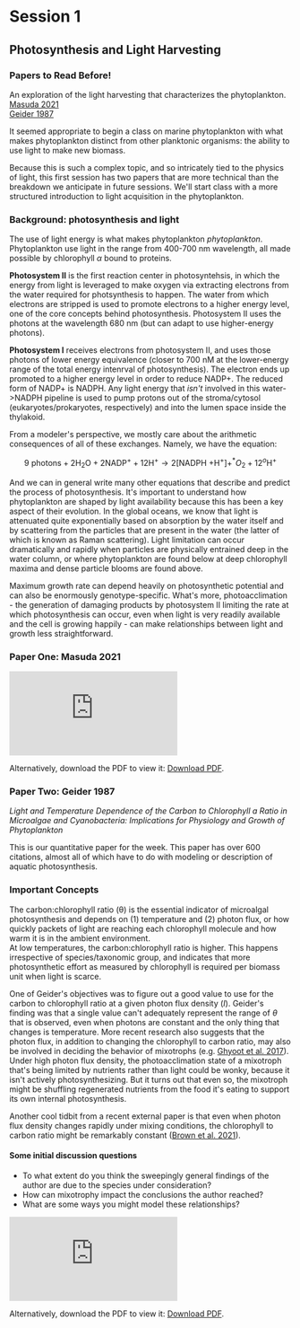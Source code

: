 # Session 1
## Photosynthesis and Light Harvesting

<div class="panel panel-primary">
  <div class="panel-heading">
    <h3 class="panel-title">Papers to Read Before!</h3>
  </div>
  <div class="panel-body">
      An exploration of the light harvesting that characterizes the phytoplankton.<br>
      <a href="https://2021-phyto-phys.readthedocs.io/en/latest/_static/masuda2021.pdf">Masuda 2021</a><br>
      <a href="https://2021-phyto-phys.readthedocs.io/en/latest/_static/geider1987.pdf">Geider 1987</a>
  </div>
</div>

It seemed appropriate to begin a class on marine phytoplankton with what makes phytoplankton distinct from other planktonic organisms: the ability to use light to make new biomass.

Because this is such a complex topic, and so intricately tied to the physics of light, this first session has two papers that are more technical than the breakdown we anticipate in future sessions. We'll start class with a more structured introduction to light acquisition in the phytoplankton.

### Background: photosynthesis and light

The use of light energy is what makes phytoplankton _phytoplankton_. Phytoplankton use light in the range from 400-700 nm wavelength, all made possible by chlorophyll $\alpha$ bound to proteins. 

**Photosystem II** is the first reaction center in photosyntehsis, in which the energy from light is leveraged to make oxygen via extracting electrons from the water required for photsynthesis to happen. The water from which electrons are stripped is used to promote electrons to a higher energy level, one of the core concepts behind photosynthesis. Photosystem II uses the photons at the wavelength 680 nm (but can adapt to use higher-energy photons). 

**Photosystem I** receives electrons from photosystem II, and uses those photons of lower energy equivalence (closer to 700 nM at the lower-energy range of the total energy intenrval of photosynthesis).  The electron ends up promoted to a higher energy level in order to reduce NADP+. The reduced form of NADP+ is NADPH. Any light energy that _isn't_ involved in this water->NADPH pipeline is used to pump protons out of the stroma/cytosol (eukaryotes/prokaryotes, respectively) and into the lumen space inside the thylakoid.

From a modeler's perspective, we mostly care about the arithmetic consequences of all of these exchanges. Namely, we have the equation:

$$
9 \textrm{ photons} + 2\textrm{H}_2 \textrm{O} + 2 \textrm{NADP}^+  + 12 \textrm{H}^+ \rightarrow 2 [\textrm{NADPH +H}^+] + ^*O_2 + 12^o \textrm{H}^+
$$

And we can in general write many other equations that describe and predict the process of photosynthesis. It's important to understand how phytoplankton are shaped by light availability because this has been a key aspect of their evolution. In the global oceans, we know that light is attenuated quite exponentially based on absorption by the water itself and by scattering from the particles that are present in the water (the latter of which is known as Raman scattering). Light limitation can occur dramatically and rapidly when particles are physically entrained deep in the water column, or where phytoplankton are found below at deep chlorophyll maxima and dense particle blooms are found above. 

Maximum growth rate can depend heavily on photosynthetic potential and can also be enormously genotype-specific. What's more, photoacclimation - the generation of damaging products by photosystem II limiting the rate at which photosynthesis can occur, even when light is very readily available and the cell is growing happily - can make relationships between light and growth less straightforward.

### Paper One: Masuda 2021

<object data="https://2021-phyto-phys.readthedocs.io/en/latest/_static/masuda2021.pdf" type="application/pdf" width="850px" height="700px">
    <embed src="https://2021-phyto-phys.readthedocs.io/en/latest/_static/masuda2021.pdf">
        <p>Alternatively, download the PDF to view it: <a href="https://2021-phyto-phys.readthedocs.io/en/latest/_static/masuda2021.pdf">Download PDF</a>.</p>
    </embed>
</object>


### Paper Two: Geider 1987

_Light and Temperature Dependence of the Carbon to Chlorophyll a Ratio in Microalgae and Cyanobacteria: Implications for Physiology and Growth of Phytoplankton_

This is our quantitative paper for the week. This paper has over 600 citations, almost all of which have to do with modeling or description of aquatic photosynthesis. 

<div class="panel panel-info">
  <div class="panel-heading">
    <h3 class="panel-title">Important Concepts</h3>
  </div>
  <div class="panel-body">
    The carbon:chlorophyll ratio (&theta;) is the essential indicator of microalgal photosynthesis and depends on (1) temperature and (2) photon flux, or how quickly packets of light are reaching each chlorophyll molecule and how warm it is in the ambient environment. <br>
    At low temperatures, the carbon:chlorophyll ratio is higher. This happens irrespective of species/taxonomic group, and indicates that more photosynthetic effort as measured by chlorophyll is required per biomass unit when light is scarce.
  </div>
</div>

One of Geider's objectives was to figure out a good value to use for the carbon to chlorophyll ratio at a given photon flux density (_I_). Geider's finding was that a single value can't adequately represent the range of $\theta$ that is observed, even when photons are constant and the only thing that changes is temperature. More recent research also suggests that the photon flux, in addition to changing the chlorophyll to carbon ratio, may also be involved in deciding the behavior of mixotrophs (e.g. [Ghyoot et al. 2017](https://2021-phyto-phys.readthedocs.io/en/latest/_static/ghyoot2017.pdf)). Under high photon flux density, the photoacclimation state of a mixotroph that's being limited by nutrients rather than light could be wonky, because it isn't actively photosynthesizing. But it turns out that even so, the mixotroph might be shuffling regenerated nutrients from the food it's eating to support its own internal photosynthesis. 

Another cool tidbit from a recent external paper is that even when photon flux density changes rapidly under mixing conditions, the chlorophyll to carbon ratio might be remarkably constant ([Brown et al. 2021](https://2021-phyto-phys.readthedocs.io/en/latest/_static/brown2021.pdf)).

#### Some initial discussion questions

- To what extent do you think the sweepingly general findings of the author are due to the species under consideration?
- How can mixotrophy impact the conclusions the author reached?
- What are some ways you might model these relationships?

<object data="https://2021-phyto-phys.readthedocs.io/en/latest/_static/geider1987.pdf" type="application/pdf" width="850px" height="700px">
    <embed src="https://2021-phyto-phys.readthedocs.io/en/latest/_static/geider1987.pdf">
        <p>Alternatively, download the PDF to view it: <a href="https://2021-phyto-phys.readthedocs.io/en/latest/_static/geider1987.pdf">Download PDF</a>.</p>
    </embed>
</object>
